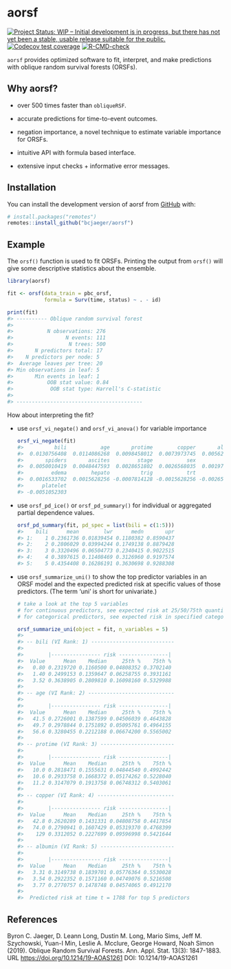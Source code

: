 
<!-- README.md is generated from README.Rmd. Please edit that file -->

# aorsf

<!-- badges: start -->

[![Project Status: WIP – Initial development is in progress, but there
has not yet been a stable, usable release suitable for the
public.](https://www.repostatus.org/badges/latest/wip.svg)](https://www.repostatus.org/#wip)
[![Codecov test
coverage](https://codecov.io/gh/bcjaeger/aorsf/branch/master/graph/badge.svg)](https://app.codecov.io/gh/bcjaeger/aorsf?branch=master)
[![R-CMD-check](https://github.com/bcjaeger/aorsf/workflows/R-CMD-check/badge.svg)](https://github.com/bcjaeger/aorsf/actions)
<!-- badges: end -->

`aorsf` provides optimized software to fit, interpret, and make
predictions with oblique random survival forests (ORSFs).

## Why aorsf?

-   over 500 times faster than `obliqueRSF`.

-   accurate predictions for time-to-event outcomes.

-   negation importance, a novel technique to estimate variable
    importance for ORSFs.

-   intuitive API with formula based interface.

-   extensive input checks + informative error messages.

## Installation

You can install the development version of aorsf from
[GitHub](https://github.com/) with:

``` r
# install.packages("remotes")
remotes::install_github("bcjaeger/aorsf")
```

## Example

The `orsf()` function is used to fit ORSFs. Printing the output from
`orsf()` will give some descriptive statistics about the ensemble.

``` r
library(aorsf)

fit <- orsf(data_train = pbc_orsf,
            formula = Surv(time, status) ~ . - id)

print(fit)
#> ---------- Oblique random survival forest
#> 
#>           N observations: 276
#>                 N events: 111
#>                  N trees: 500
#>       N predictors total: 17
#>    N predictors per node: 5
#>  Average leaves per tree: 20
#> Min observations in leaf: 5
#>       Min events in leaf: 1
#>           OOB stat value: 0.84
#>            OOB stat type: Harrell's C-statistic
#> 
#> -----------------------------------------
```

How about interpreting the fit?

-   use `orsf_vi_negate()` and `orsf_vi_anova()` for variable importance

    ``` r
    orsf_vi_negate(fit)
    #>          bili           age       protime        copper       albumin 
    #>  0.0130756408  0.0114086268  0.0098458012  0.0073973745  0.0056261721 
    #>       spiders       ascites         stage           sex           ast 
    #>  0.0050010419  0.0048447593  0.0028651802  0.0026568035  0.0019795791 
    #>         edema        hepato          trig           trt          chol 
    #>  0.0016533702  0.0015628256 -0.0007814128 -0.0015628256 -0.0026568035 
    #>      platelet 
    #> -0.0051052303
    ```

-   use `orsf_pd_ice()` or `orsf_pd_summary()` for individual or
    aggregated partial dependence values.

    ``` r
    orsf_pd_summary(fit, pd_spec = list(bili = c(1:5)))
    #>    bili      mean        lwr      medn       upr
    #> 1:    1 0.2361736 0.01839454 0.1180382 0.8590437
    #> 2:    2 0.2806029 0.03994244 0.1749138 0.8879428
    #> 3:    3 0.3320496 0.06504773 0.2340415 0.9022515
    #> 4:    4 0.3897615 0.11408469 0.3126960 0.9197574
    #> 5:    5 0.4354408 0.16286191 0.3630698 0.9288308
    ```

-   use `orsf_summarize_uni()` to show the top predictor variables in an
    ORSF model and the expected predicted risk at specific values of
    those predictors. (The term ‘uni’ is short for univariate.)

    ``` r
    # take a look at the top 5 variables 
    # for continuous predictors, see expected risk at 25/50/75th quantile
    # for categorical predictors, see expected risk in specified category

    orsf_summarize_uni(object = fit, n_variables = 5)
    #> 
    #> -- bili (VI Rank: 1) ---------------------------
    #> 
    #>        |---------------- risk ----------------|
    #>  Value      Mean    Median     25th %    75th %
    #>   0.80 0.2319720 0.1160500 0.04808352 0.3702140
    #>   1.40 0.2499153 0.1359647 0.06258755 0.3931161
    #>   3.52 0.3638905 0.2809810 0.16098160 0.5329988
    #> 
    #> -- age (VI Rank: 2) ----------------------------
    #> 
    #>        |---------------- risk ----------------|
    #>  Value      Mean    Median     25th %    75th %
    #>   41.5 0.2726001 0.1387599 0.04506039 0.4643828
    #>   49.7 0.2978844 0.1751892 0.05095761 0.4964155
    #>   56.6 0.3280455 0.2212188 0.06674200 0.5565002
    #> 
    #> -- protime (VI Rank: 3) ------------------------
    #> 
    #>        |---------------- risk ----------------|
    #>  Value      Mean    Median     25th %    75th %
    #>   10.0 0.2818471 0.1555631 0.04844540 0.4992442
    #>   10.6 0.2933758 0.1668372 0.05174262 0.5228040
    #>   11.2 0.3147079 0.1913758 0.06748312 0.5403061
    #> 
    #> -- copper (VI Rank: 4) -------------------------
    #> 
    #>        |---------------- risk ----------------|
    #>  Value      Mean    Median     25th %    75th %
    #>   42.8 0.2620289 0.1431331 0.04808758 0.4417854
    #>   74.0 0.2790941 0.1607429 0.05319370 0.4768399
    #>    129 0.3312052 0.2227699 0.09596998 0.5421644
    #> 
    #> -- albumin (VI Rank: 5) ------------------------
    #> 
    #>        |---------------- risk ----------------|
    #>  Value      Mean    Median     25th %    75th %
    #>   3.31 0.3149738 0.1839701 0.05776364 0.5530028
    #>   3.54 0.2922352 0.1571160 0.04749076 0.5216508
    #>   3.77 0.2770757 0.1478748 0.04574065 0.4912170
    #> 
    #>  Predicted risk at time t = 1788 for top 5 predictors
    ```

## References

Byron C. Jaeger, D. Leann Long, Dustin M. Long, Mario Sims, Jeff M.
Szychowski, Yuan-I Min, Leslie A. Mcclure, George Howard, Noah Simon
(2019). Oblique Random Survival Forests. Ann. Appl. Stat. 13(3):
1847-1883. URL <https://doi.org/10.1214/19-AOAS1261> DOI:
10.1214/19-AOAS1261
